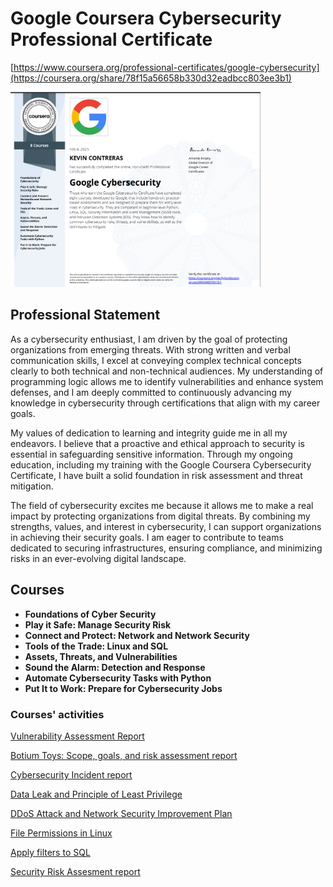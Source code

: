 # Google Coursera Cybersecurity Professional Certificate

[https://www.coursera.org/professional-certificates/google-cybersecurity](https://coursera.org/share/78f15a56658b330d32eadbcc803ee3b1)

<img src="./Coursera.png" alt="Alt Text" width="400"/>   

## Professional Statement

As a cybersecurity enthusiast, I am driven by the goal of protecting organizations from emerging threats. With strong written and verbal communication skills, I excel at conveying complex technical concepts clearly to both technical and non-technical audiences. My understanding of programming logic allows me to identify vulnerabilities and enhance system defenses, and I am deeply committed to continuously advancing my knowledge in cybersecurity through certifications that align with my career goals.

My values of dedication to learning and integrity guide me in all my endeavors. I believe that a proactive and ethical approach to security is essential in safeguarding sensitive information. Through my ongoing education, including my training with the Google Coursera Cybersecurity Certificate, I have built a solid foundation in risk assessment and threat mitigation.

The field of cybersecurity excites me because it allows me to make a real impact by protecting organizations from digital threats. By combining my strengths, values, and interest in cybersecurity, I can support organizations in achieving their security goals. I am eager to contribute to teams dedicated to securing infrastructures, ensuring compliance, and minimizing risks in an ever-evolving digital landscape.

## Courses

- **Foundations of Cyber Security**
- **Play it Safe: Manage Security Risk**
- **Connect and Protect: Network and Network Security**
- **Tools of the Trade: Linux and SQL**
- **Assets, Threats, and Vulnerabilities**
- **Sound the Alarm: Detection and Response**
- **Automate Cybersecurity Tasks with Python**
- **Put It to Work: Prepare for Cybersecurity Jobs**

### Courses' activities
<a href="https://github.com/KevinContrers/VulnerabilityAssess">Vulnerability Assessment Report </a>

<a href="https://github.com/KevinContrers/Botium-Toys">Botium Toys: Scope, goals, and risk assessment
report </a>

<a href="https://github.com/KevinContrers/Incident-Report">Cybersecurity Incident report </a>

<a href="https://github.com/KevinContrers/Data-Leak">Data Leak and Principle of Least Privilege</a>

<a href="https://github.com/KevinContrers/Cybersecurity-Analysis">DDoS Attack and Network Security Improvement Plan</a>

<a href="https://github.com/KevinContrers/File-Permission">File Permissions in Linux</a>

<a href="https://github.com/KevinContrers/SQL-Filtering">Apply filters to SQL</a>

<a href="https://github.com/KevinContrers/Risk-Report">Security Risk Assesment report</a>
